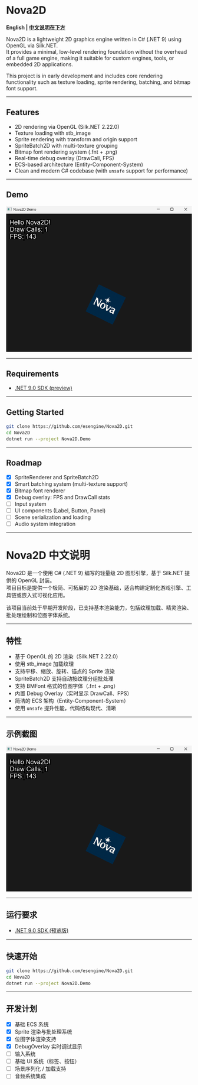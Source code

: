 # Nova2D

**English | [中文说明在下方](#nova2d-中文说明)**

Nova2D is a lightweight 2D graphics engine written in C# (.NET 9) using OpenGL via Silk.NET.  
It provides a minimal, low-level rendering foundation without the overhead of a full game engine, making it suitable for custom engines, tools, or embedded 2D applications.

This project is in early development and includes core rendering functionality such as texture loading, sprite rendering, batching, and bitmap font support.

---

## Features

- 2D rendering via OpenGL (Silk.NET 2.22.0)
- Texture loading with stb_image
- Sprite rendering with transform and origin support
- SpriteBatch2D with multi-texture grouping
- Bitmap font rendering system (.fnt + .png)
- Real-time debug overlay (DrawCall, FPS)
- ECS-based architecture (Entity-Component-System)
- Clean and modern C# codebase (with `unsafe` support for performance)

---

## Demo

![Nova2D Demo Screenshot](Snapshots/demo-screenshot.png)

---

## Requirements

- [.NET 9.0 SDK (preview)](https://dotnet.microsoft.com/en-us/download/dotnet/9.0)

---

## Getting Started

```bash
git clone https://github.com/esengine/Nova2D.git
cd Nova2D
dotnet run --project Nova2D.Demo
```

---

## Roadmap

- [x] SpriteRenderer and SpriteBatch2D
- [x] Smart batching system (multi-texture support)
- [x] Bitmap font renderer
- [x] Debug overlay: FPS and DrawCall stats
- [ ] Input system
- [ ] UI components (Label, Button, Panel)
- [ ] Scene serialization and loading
- [ ] Audio system integration

---

# Nova2D 中文说明

Nova2D 是一个使用 C# (.NET 9) 编写的轻量级 2D 图形引擎，基于 Silk.NET 提供的 OpenGL 封装。  
项目目标是提供一个极简、可拓展的 2D 渲染基础，适合构建定制化游戏引擎、工具链或嵌入式可视化应用。

该项目当前处于早期开发阶段，已支持基本渲染能力，包括纹理加载、精灵渲染、批处理绘制和位图字体系统。

---

## 特性

- 基于 OpenGL 的 2D 渲染（Silk.NET 2.22.0）
- 使用 stb_image 加载纹理
- 支持平移、缩放、旋转、锚点的 Sprite 渲染
- SpriteBatch2D 支持自动按纹理分组批处理
- 支持 BMFont 格式的位图字体（.fnt + .png）
- 内置 Debug Overlay（实时显示 DrawCall、FPS）
- 简洁的 ECS 架构（Entity-Component-System）
- 使用 `unsafe` 提升性能，代码结构现代、清晰

---

## 示例截图

![Nova2D 示例截图](Snapshots/demo-screenshot.png)

---

## 运行要求

- [.NET 9.0 SDK (预览版)](https://dotnet.microsoft.com/en-us/download/dotnet/9.0)

---

## 快速开始

```bash
git clone https://github.com/esengine/Nova2D.git
cd Nova2D
dotnet run --project Nova2D.Demo
```

---

## 开发计划

- [x] 基础 ECS 系统
- [x] Sprite 渲染与批处理系统
- [x] 位图字体渲染支持
- [x] DebugOverlay 实时调试显示
- [ ] 输入系统
- [ ] 基础 UI 系统（标签、按钮）
- [ ] 场景序列化 / 加载支持
- [ ] 音频系统集成
